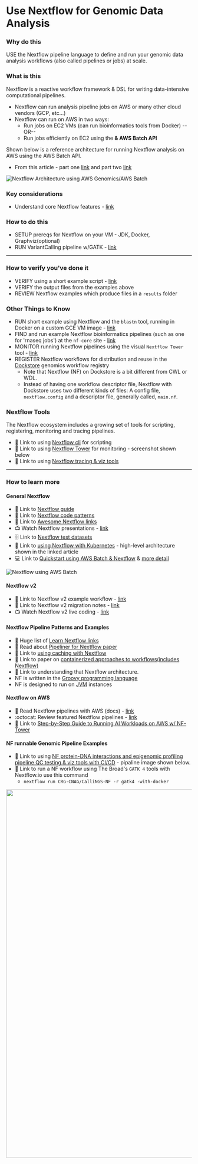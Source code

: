 # Use Nextflow for Genomic Data Analysis

### Why do this
 USE the Nextflow pipeline language to define and run your genomic data analysis workflows (also called pipelines or jobs) at scale.

### What is this
 Nextflow is a reactive workflow framework & DSL for writing data-intensive computational pipelines. 
 - Nextflow can run analysis pipeline jobs on AWS or many other cloud vendors (GCP, etc...)
 - Nextflow can run on AWS in two ways:
   - Run jobs on EC2 VMs (can run bioinformatics tools from Docker) --OR--
   - Run jobs efficiently on EC2 using the **& AWS Batch API**

Shown below is a reference architecture for running Nextflow analysis on AWS using the AWS Batch API.  
- From this article - part one [link](https://seqera.io/blog/nextflow-and-aws-batch-inside-the-integration-part-1-of-3/) and part two [link](https://seqera.io/blog/nextflow-and-aws-batch-inside-the-integration-part-2-of-3)

![Nextflow Architecture using AWS Genomics/AWS Batch](https://seqera.io/static/e732bd2954e8b788415d353acbf60614/42cbc/blog-nextflow-and-aws-batch-inside-the-integration-part-1-of-3-1.png)

### Key considerations
- Understand core Nextflow features - [link](https://www.nextflow.io/index.html#Features)

### How to do this
 - SETUP prereqs for Nextflow on your VM - JDK, Docker, Graphviz(optional)
 - RUN VariantCalling pipeline w/GATK - [link](https://github.com/CRG-CNAG/CalliNGS-NF/)

---

### How to verify you've done it
 - VERIFY using a short example script - [link](https://gist.github.com/lynnlangit/c1ed2a3535b3ae6711dd14687d5174c3)
 - VERIFY the output files from the examples above
 - REVIEW Nextflow examples which produce files in a `results` folder

### Other Things to Know
 - RUN short example using Nextflow and the `blastn` tool, running in Docker on a custom GCE VM image - [link](https://medium.com/@lynnlangit/cloud-native-hello-world-for-bioinformatics-7831aecc8d1a)
 - FIND and run example Nextflow bioinformatics pipelines (such as one for 'rnaseq jobs') at the `nf-core` site - [link](https://nf-co.re/rnaseq/docs)
 - MONITOR running Nextflow pipelines using the visual `Nextflow Tower` tool - [link](https://tower.nf/)
 - REGISTER Nextflow workflows for distribution and reuse in the [Dockstore](https://docs.dockstore.org/docs/prereqs/getting-started-with-nextflow/) genomics workflow registry
    - Note that Nextflow (NF) on Dockstore is a bit different from CWL or WDL. 
    - Instead of having one workflow descriptor file, Nextflow with Dockstore uses two different kinds of files: A config file, `nextflow.config` and a descriptor file, generally called, `main.nf`.

### Nextflow Tools 
The Nextflow ecosystem includes a growing set of tools for scripting, registering, monitoring and tracing pipelines.  
 - 📘 Link to using [Nextflow cli](https://www.nextflow.io/docs/edge/cli.html) for scripting 
 - 📘 Link to using [Nextflow Tower](https://www.seqera.io/blog/introducing-nextflow-tower/) for monitoring - screenshot shown below
 - 📘 Link to using [Nextflow tracing & viz tools](https://www.nextflow.io/docs/latest/tracing.html)
 
---
 
### How to learn more

#### General Nextflow
 - 📘 Link to [Nextflow guide](https://www.nextflow.io/blog/2020/learning-nextflow-in-2020.html)
 - 📘 Link to [Nextflow code patterns](http://nextflow-io.github.io/patterns/index.html)
 - 📘 Link to [Awesome Nextflow links](https://github.com/nextflow-io/awesome-nextflow)
 - 📺 Watch Nextflow presentations - [link](https://www.nextflow.io/presentations.html)
 - 🗄️ Link to [Nextflow test datasets](https://github.com/nf-core/test-datasets)
 - 📘 Link to [using Nextflow with Kubernetes](https://www.nextflow.io/docs/edge/kubernetes.html) - high-level architecture shown in the linked article
 - 💻 Link to [Quickstart using AWS Batch & Nextflow](https://aws-quickstart.s3.amazonaws.com/quickstart-nextflow/doc/nextflow-on-the-aws-cloud.pdf) & [more detail](https://aws.amazon.com/blogs/industries/running-gatk-workflows-on-aws-a-user-friendly-solution)

![Nextflow using AWS Batch](https://github.com/lynnlangit/TeamTeri/blob/master/Images/nextflow-aws-batch.png)
 
 #### Nextflow v2
 - 📝 Link to Nextflow v2 example workflow - [link](https://gist.github.com/lynnlangit/e5d3e86d632a7db796efae04145d44ff)
 - 📘 Link to Nextflow v2 migration notes - [link](https://www.nextflow.io/docs/latest/dsl2.html#dsl2-migration-notes)
 - 📺 Watch Nextflow v2 live coding - [link](https://www.youtube.com/watch?v=-Ne4OP0aiYw)

#### Nextflow Pipeline Patterns and Examples
 - 📘 Huge list of [Learn Nextflow links](https://www.nextflow.io/blog/2022/learn-nextflow-in-2022.html)
 - 📘 Read about [Pipeliner for Nextflow paper](https://www.biorxiv.org/content/biorxiv/early/2018/11/23/476515.full.pdf)
 - 📘 Link to [using caching with Nextflow](https://www.nextflow.io/blog/2019/demystifying-nextflow-resume.html)
 - 📘 Link to paper on [containerized approaches to workflows(includes Nextflow)](https://www.preprints.org/manuscript/202001.0378/v1/download)
 - 📘 Link to understanding that Nextflow architecture.  
  - NF is written in the [Groovy programming language](https://en.wikipedia.org/wiki/Apache_Groovy) 
  - NF is designed to run on [JVM](https://en.wikipedia.org/wiki/Java_virtual_machine) instances 

#### Nextflow on AWS
 - 📘 Read Nextflow pipelines with AWS (docs) - [link](https://www.nextflow.io/docs/latest/awscloud.html)
 - :octocat: Review featured Nextflow pipelines - [link](https://github.com/nextflow-io/awesome-nextflow)
 - 📘 Link to [Step-by-Step Guide to Running AI Workloads on AWS w/ NF-Tower](https://seqera.io/blog/running-ai-workloads-in-the-cloud-with-nextflow-tower-a-step-by-step-guide/)

#### NF runnable Genomic Pipeline Examples
 - 📘 Link to using [NF protein-DNA interactions and epigenomic profiling pipeline QC testing & viz tools with CI/CD](https://nf-co.re/cutandrun) - pipaline image shown below.
 - 📘 Link to run a NF workflow using The Broad's `GATK 4` tools with Nextflow.io use this command 
    - `nextflow run CRG-CNAG/CalliNGS-NF -r gatk4 -with-docker`

<img src="https://github.com/lynnlangit/aws-for-bioinformatics/blob/main/3_VMs_%26_Batch-LYNN/images/cutandrun-flow-diagram-v1-0_2.png" width=1000>







  

